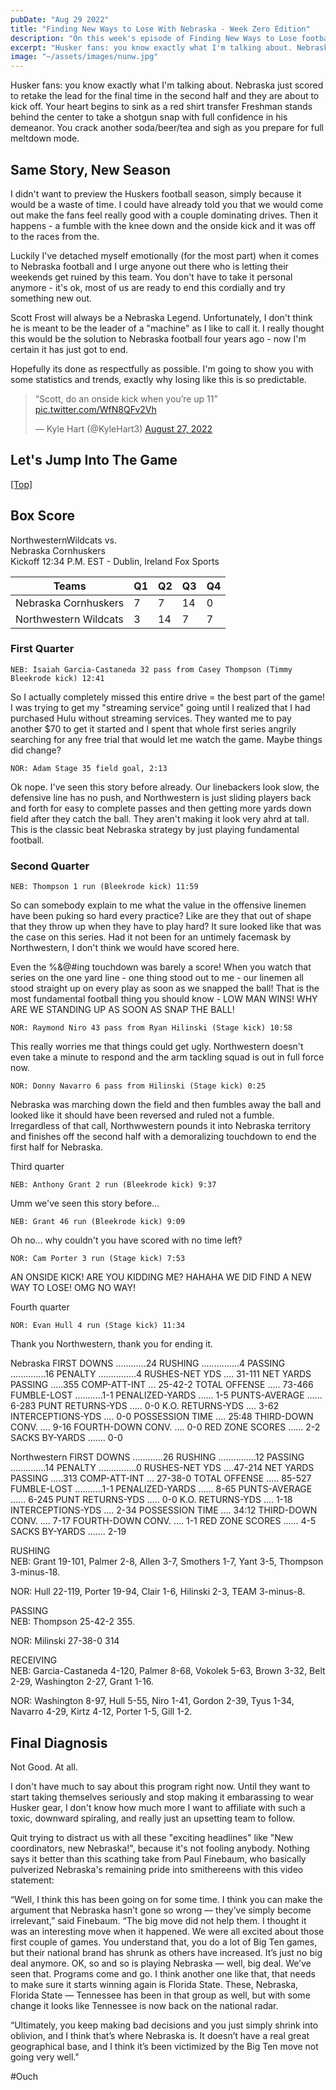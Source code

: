 ```yaml
---
pubDate: "Aug 29 2022"
title: "Finding New Ways to Lose With Nebraska - Week Zero Edition"
description: "On this week's episode of Finding New Ways to Lose football games: Puking, Keeping the Ball Away From Playmakers 101, and the ol YOLOnside kick"
excerpt: "Husker fans: you know exactly what I'm talking about. Nebraska just scored to retake the lead for the final time in the second half and they are about to kick off. Your heart begins to sink as a redshirt transfer Freshman stands behind the center to take a shotgun snap with full confidence in his demeanor..."
image: "~/assets/images/nunw.jpg"
---
```


Husker fans: you know exactly what I'm talking about. Nebraska just scored to retake the lead for the final time in the second half and they are about to kick off. Your heart begins to sink as a red shirt transfer Freshman stands behind the center to take a shotgun snap with full confidence in his demeanor. You crack another soda/beer/tea and sigh as you prepare for full meltdown mode.

## <a name="Same Story, New Season"></a>Same Story, New Season

I didn't want to preview the Huskers football season, simply because it would be a waste of time. I could have already told you that we would come out make the fans feel really good with a couple dominating drives. Then it happens - a fumble with the knee down and the onside kick and it was off to the races from the. 

Luckily I've detached myself emotionally (for the most part) when it comes to Nebraska football and I urge anyone out there who is letting their weekends get ruined by this team. You don't have to take it personal anymore - it's ok, most of us are ready to end this cordially and try something new out.

Scott Frost will always be a Nebraska Legend. Unfortunately, I don't think he is meant to be the leader of a "machine" as I like to call it. I really thought this would be the solution to Nebraska football four years ago - now I'm certain it has just got to end. 

Hopefully its done as respectfully as possible. I'm going to show you with some statistics and trends, exactly why losing like this is so predictable. 

<blockquote class="twitter-tweet"><p lang="en" dir="ltr">“Scott, do an onside kick when you’re up 11” <a href="https://t.co/WfN8QFv2Vh">pic.twitter.com/WfN8QFv2Vh</a></p>&mdash; Kyle Hart (@KyleHart3) <a href="https://twitter.com/KyleHart3/status/1563616987276005378?ref_src=twsrc%5Etfw">August 27, 2022</a></blockquote> <script async src="https://platform.twitter.com/widgets.js" charset="utf-8"></script>

## Let's Jump Into The Game

[[Top]](#top)

## Box Score

<span class=" text-purple-700">Northwestern</span><span class="bg-purple-700 text-orange-50">Wildcats</span> vs. <br>
<span class=" text-rose-600">Nebraska </span><span class="bg-gray-900 text-orange-50">Cornhuskers</span>
<br>
Kickoff 12:34 P.M. EST - Dublin, Ireland Fox Sports

| Teams                | Q1 | Q2 | Q3 | Q4 |
|----------------------|----|----|----|----|
| Nebraska Cornhuskers | 7  |  7 | 14 | 0  |
| Northwestern Wildcats| 3  | 14 |  7 | 7  |

### First Quarter

```
NEB: Isaiah Garcia-Castaneda 32 pass from Casey Thompson (Timmy Bleekrode kick) 12:41
```
So I actually completely missed this entire drive = the best part of the game! I was trying to get my "streaming service" going until I realized that I had purchased Hulu without streaming services. They wanted me to pay another $70 to get it started and I spent that whole first series angrily searching for any free trial that would let me watch the game. Maybe things did change?

```
NOR: Adam Stage 35 field goal, 2:13
```
Ok nope. I've seen this story before already. Our linebackers look slow, the defensive line has no push, and Northwestern is just sliding players back and forth for easy to complete passes and then getting more yards down field after they catch the ball. They aren't making it look very ahrd at tall. This is the classic beat Nebraska strategy by just playing fundamental football.

### Second Quarter
```
NEB: Thompson 1 run (Bleekrode kick) 11:59
```
So can somebody explain to me what the value in the offensive linemen have been puking so hard every practice? Like are they that out of shape that they throw up when they have to play hard? It sure looked like that was the case on this series. Had it not been for an untimely facemask by Northwestern, I don't think we would have scored here. 

Even the %&@#ing touchdown was barely a score! When you watch that series on the one yard line - one thing stood out to me - our linemen all stood straight up on every play as soon as we snapped the ball! That is the most fundamental football thing you should know - LOW MAN WINS! WHY ARE WE STANDING UP AS SOON AS SNAP THE BALL!

```
NOR: Raymond Niro 43 pass from Ryan Hilinski (Stage kick) 10:58
```

This really worries me that things could get ugly. Northwestern doesn't even take a minute to respond and the arm tackling squad is out in full force now. 

```
NOR: Donny Navarro 6 pass from Hilinski (Stage kick) 0:25
```

Nebraska was marching down the field and then fumbles away the ball and looked like it should have been reversed and ruled not a fumble. Irregardless of that call, Northwwestern pounds it into Nebraska territory and finishes off the second half with a demoralizing touchdown to end the first half for Nebraska.

Third quarter
```
NEB: Anthony Grant 2 run (Bleekrode kick) 9:37
```

Umm we've seen this story before...

```
NEB: Grant 46 run (Bleekrode kick) 9:09
```

Oh no... why couldn't you have scored with no time left?

```
NOR: Cam Porter 3 run (Stage kick) 7:53
```

AN ONSIDE KICK! ARE YOU KIDDING ME? HAHAHA WE DID FIND A NEW WAY TO LOSE! OMG NO WAY!

Fourth quarter
```
NOR: Evan Hull 4 run (Stage kick) 11:34
```

Thank you Northwestern, thank you for ending it.

<span class="text-rose-600">Nebraska
FIRST DOWNS ............24
  RUSHING ...............4
  PASSING ..............16
  PENALTY ...............4
RUSHES-NET YDS .... 31-111
NET YARDS PASSING .....355
  COMP-ATT-INT ... 25-42-2
TOTAL OFFENSE ..... 73-466
FUMBLE-LOST ...........1-1
PENALIZED-YARDS ...... 1-5
PUNTS-AVERAGE ...... 6-283
PUNT RETURNS-YDS ..... 0-0
K.O. RETURNS-YDS .... 3-62
INTERCEPTIONS-YDS .... 0-0
POSSESSION TIME .... 25:48
THIRD-DOWN CONV. .... 9-16
FOURTH-DOWN CONV. .... 0-0
RED ZONE SCORES ...... 2-2
SACKS BY-YARDS ....... 0-0
</span>

<span class="text-purple-500">Northwestern
FIRST DOWNS ............26
  RUSHING ...............12
  PASSING ..............14
  PENALTY ...............0
RUSHES-NET YDS ....47-214
NET YARDS PASSING .....313
  COMP-ATT-INT ... 27-38-0
TOTAL OFFENSE ..... 85-527
FUMBLE-LOST ...........1-1
PENALIZED-YARDS ...... 8-65
PUNTS-AVERAGE ...... 6-245
PUNT RETURNS-YDS ..... 0-0
K.O. RETURNS-YDS .... 1-18
INTERCEPTIONS-YDS .... 2-34
POSSESSION TIME .... 34:12
THIRD-DOWN CONV. .... 7-17
FOURTH-DOWN CONV. .... 1-1
RED ZONE SCORES ...... 4-5
SACKS BY-YARDS ....... 2-19
</span>

RUSHING
<br>
<span class="text-rose-600">NEB: Grant 19-101, Palmer 2-8, Allen 3-7, Smothers 1-7, Yant 3-5, Thompson 3-minus-18.</span>

<span class="text-purple-500">NOR: Hull 22-119, Porter 19-94, Clair 1-6, Hilinski 2-3, TEAM 3-minus-8.</span>

PASSING
<br>
<span class="text-rose-600">NEB: Thompson 25-42-2 355.</span>

<span class="text-purple-500">NOR: Milinski 27-38-0 314</span>

RECEIVING
<br>
<span class="text-rose-600">NEB: Garcia-Castaneda 4-120, Palmer 8-68, Vokolek 5-63, Brown 3-32, Belt 2-29, Washington 2-27, Grant 1-16.</span>

<span class="text-purple-500">NOR: Washington 8-97, Hull 5-55, Niro 1-41, Gordon 2-39, Tyus 1-34, Navarro 4-29, Kirtz 4-12, Porter 1-5, Gill 1-2.</span>


## Final Diagnosis

Not Good. At all.

I don't have much to say about this program right now. Until they want to start taking themselves seriously and stop making it embarassing to wear Husker gear, I don't know how much more I want to affiliate with such a toxic, downward spiraling, and really just an upsetting team to follow. 

Quit trying to distract us with all these "exciting headlines" like "New coordinators, new Nebraska!", because it's not fooling anybody. Nothing says it better than this scathing take from Paul Finebaum, who basically pulverized Nebraska's remaining pride into smithereens with this video statement:

“Well, I think this has been going on for some time. I think you can make the argument that Nebraska hasn’t gone so wrong — they’ve simply become irrelevant,” said Finebaum. “The big move did not help them. I thought it was an interesting move when it happened. We were all excited about those first couple of games. You understand that, you do a lot of Big Ten games, but their national brand has shrunk as others have increased. It’s just no big deal anymore. OK, so and so is playing Nebraska — well, big deal. We’ve seen that. Programs come and go. I think another one like that, that needs to make sure it starts winning again is Florida State. These, Nebraska, Florida State — Tennessee has been in that group as well, but with some change it looks like Tennessee is now back on the national radar.

“Ultimately, you keep making bad decisions and you just simply shrink into oblivion, and I think that’s where Nebraska is. It doesn’t have a real great geographical base, and I think it’s been victimized by the Big Ten move not going very well."

#Ouch 